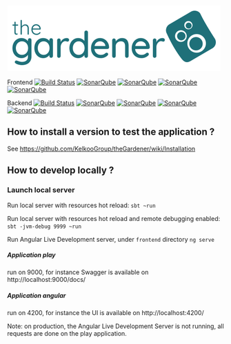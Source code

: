 ![the Gardener](https://raw.githubusercontent.com/KelkooGroup/theGardener/master/public/images/logo.png) 

Frontend [![Build Status](https://dev.azure.com/florianfauvarque/theGardener/_apis/build/status/Frontend?branchName=master)](https://dev.azure.com/florianfauvarque/theGardener/_build/latest?definitionId=3&branchName=master) [![SonarQube](https://sonarcloud.io/api/project_badges/measure?project=theGardener-frontend&metric=alert_status)](https://sonarcloud.io/dashboard?id=theGardener-frontend) [![SonarQube](https://sonarcloud.io/api/project_badges/measure?project=theGardener-frontend&metric=bugs)](https://sonarcloud.io/dashboard?id=theGardener-frontend) [![SonarQube](https://sonarcloud.io/api/project_badges/measure?project=theGardener-frontend&metric=vulnerabilities)](https://sonarcloud.io/dashboard?id=theGardener-frontend) [![SonarQube](https://sonarcloud.io/api/project_badges/measure?project=theGardener-frontend&metric=code_smells)](https://sonarcloud.io/dashboard?id=theGardener-frontend)

Backend [![Build Status](https://dev.azure.com/florianfauvarque/theGardener/_apis/build/status/Backend?branchName=master)](https://dev.azure.com/florianfauvarque/theGardener/_build/latest?definitionId=2&branchName=master) [![SonarQube](https://sonarcloud.io/api/project_badges/measure?project=theGardener&metric=alert_status)](https://sonarcloud.io/dashboard?id=theGardener) [![SonarQube](https://sonarcloud.io/api/project_badges/measure?project=theGardener&metric=bugs)](https://sonarcloud.io/dashboard?id=theGardener) [![SonarQube](https://sonarcloud.io/api/project_badges/measure?project=theGardener&metric=vulnerabilities)](https://sonarcloud.io/dashboard?id=theGardener) [![SonarQube](https://sonarcloud.io/api/project_badges/measure?project=theGardener&metric=code_smells)](https://sonarcloud.io/dashboard?id=theGardener)

## How to install a version to test the application ?

See https://github.com/KelkooGroup/theGardener/wiki/Installation

## How to develop locally ?

### Launch local server

Run local server with resources hot reload:
`sbt ~run`

Run local server with resources hot reload and remote debugging enabled:
`sbt -jvm-debug 9999 ~run`

Run Angular Live Development server, under `frontend` directory
`ng serve`  


##### Application play
run on 9000, for instance Swagger is available on http://localhost:9000/docs/  

##### Application angular
run on 4200, for instance the UI is available on http://localhost:4200/


Note: on production, the Angular Live Development Server is not running, all requests are done on the play application.
